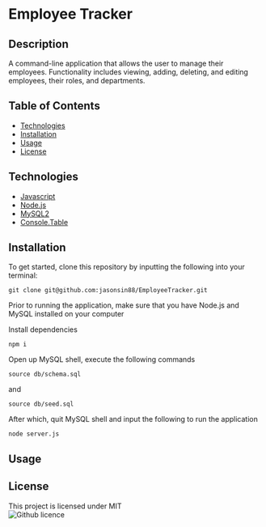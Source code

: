# Employee Tracker

## Description
A command-line application that allows the user to manage their employees. Functionality includes viewing, adding, deleting, and editing employees, their roles, and departments.

## Table of Contents
* [Technologies](#technologies)
* [Installation](#installation)
* [Usage](#usage)
* [License](#license)

## Technologies
* [Javascript](https://www.javascript.com/)
* [Node.js](https://nodejs.org/en/)
* [MySQL2](https://www.npmjs.com/package/mysql2)
* [Console.Table](https://www.npmjs.com/package/console.table)

## Installation
To get started, clone this repository by inputting the following into your terminal:
<br>
```
git clone git@github.com:jasonsin88/EmployeeTracker.git
```
Prior to running the application, make sure that you have Node.js and MySQL installed on your computer

Install dependencies
```
npm i
```

Open up MySQL shell, execute the following commands
```
source db/schema.sql
```
and
```
source db/seed.sql
```

After which, quit MySQL shell and input the following to run the application
```
node server.js
```

## Usage

## License
This project is licensed under MIT <br />
![Github licence](http://img.shields.io/badge/license-MIT-blue.svg)